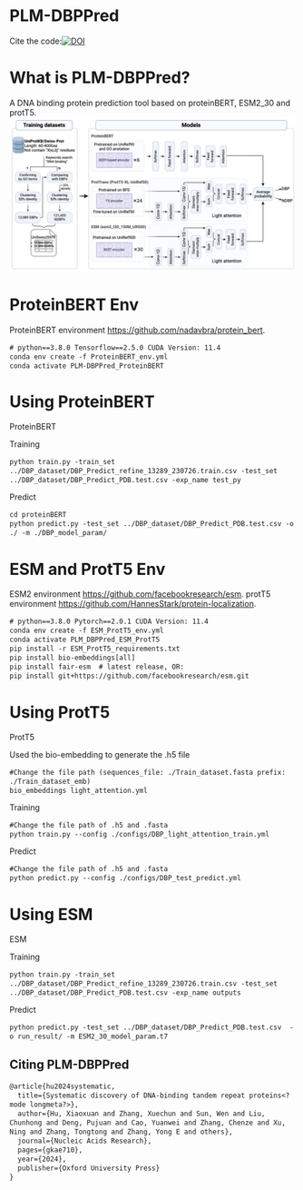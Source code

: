 # PLM-DBPPred
Cite the code:[![DOI](https://zenodo.org/badge/654626858.svg)](https://zenodo.org/doi/10.5281/zenodo.10675351)

What is PLM-DBPPred?
=============
A DNA binding protein prediction tool based on proteinBERT, ESM2_30 and protT5.
![image](https://github.com/Violet969/PLM-DBPPred/blob/main/PLM-DBPPred.jpg)

ProteinBERT Env
=============
ProteinBERT environment https://github.com/nadavbra/protein_bert.
```
# python==3.8.0 Tensorflow==2.5.0 CUDA Version: 11.4 
conda env create -f ProteinBERT_env.yml
conda activate PLM-DBPPred_ProteinBERT
```

Using ProteinBERT
=============
ProteinBERT

Training
```
python train.py -train_set ../DBP_dataset/DBP_Predict_refine_13289_230726.train.csv -test_set ../DBP_dataset/DBP_Predict_PDB.test.csv -exp_name test_py
```
Predict
```
cd proteinBERT
python predict.py -test_set ../DBP_dataset/DBP_Predict_PDB.test.csv -o ./ -m ./DBP_model_param/
```

ESM and ProtT5 Env
=============
ESM2 environment https://github.com/facebookresearch/esm.
protT5 environment https://github.com/HannesStark/protein-localization.
```
# python==3.8.0 Pytorch==2.0.1 CUDA Version: 11.4 
conda env create -f ESM_ProtT5_env.yml
conda activate PLM_DBPPred_ESM_ProtT5
pip install -r ESM_ProtT5_requirements.txt
pip install bio-embeddings[all]
pip install fair-esm  # latest release, OR:
pip install git+https://github.com/facebookresearch/esm.git
```

Using ProtT5
=============
ProtT5

Used the bio-embedding to generate the .h5 file
```
#Change the file path (sequences_file: ./Train_dataset.fasta prefix: ./Train_dataset_emb)
bio_embeddings light_attention.yml
```
Training
```
#Change the file path of .h5 and .fasta
python train.py --config ./configs/DBP_light_attention_train.yml
```
Predict
```
#Change the file path of .h5 and .fasta
python predict.py --config ./configs/DBP_test_predict.yml
```
Using ESM
=============
ESM

Training
```
python train.py -train_set ../DBP_dataset/DBP_Predict_refine_13289_230726.train.csv -test_set ../DBP_dataset/DBP_Predict_PDB.test.csv -exp_name outputs
```
Predict
```
python predict.py -test_set ../DBP_dataset/DBP_Predict_PDB.test.csv  -o run_result/ -m ESM2_30_model_param.t7
```

## Citing PLM-DBPPred
```
@article{hu2024systematic,
  title={Systematic discovery of DNA-binding tandem repeat proteins<? mode longmeta?>},
  author={Hu, Xiaoxuan and Zhang, Xuechun and Sun, Wen and Liu, Chunhong and Deng, Pujuan and Cao, Yuanwei and Zhang, Chenze and Xu, Ning and Zhang, Tongtong and Zhang, Yong E and others},
  journal={Nucleic Acids Research},
  pages={gkae710},
  year={2024},
  publisher={Oxford University Press}
}
```

